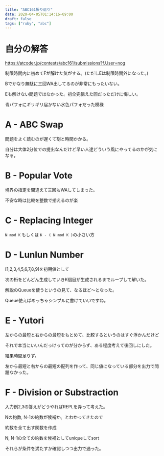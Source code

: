 ```yaml
---
title: "ABC161振り返り"
date: 2020-04-05T01:14:16+09:00
draft: false
tags: ["ruby", "abc"]
---
```


# 自分の解答

https://atcoder.jp/contests/abc161/submissions?f.User=nog

制限時間内に初めてFが解けた気がする。(ただしEは制限時間外になった。)

Bでかなり無駄に三回WA出してるのが非常にもったいない。

Eも解けない問題ではなかった。初全完狙えた回だっただけに悔しい。

青パフォにギリギリ届かない水色パフォだった模様

# A - ABC Swap
問題をよく読むのが遅くて割と時間かかる。

自分は大体2分位での提出なんだけど早い人達どういう風にやってるのかが気になる。

# B - Popular Vote
境界の指定を間違えて三回もWAしてしまった。

不安な時は比較を整数で揃えるのが楽

# C - Replacing Integer
`N mod K` もしくは `K - ( N mod K )`の小さい方

# D - Lunlun Number
[1,2,3,4,5,6,7,8,9]を初期値として

次の桁をどんどん生成していきK個目が生成されるまでループして解いた。

解説のQueueを使うというの見て、なるほど〜となった。

Queue使えばめっちゃシンプルに書けていいですね。

# E - Yutori
左からの最短と右からの最短をもとめて、比較するというのはすぐ浮かんだけど

それで本当にいいんだっけってのが分からず、ある程度考えて後回しにした。

結果時間足りず。

左から最短と右からの最短の配列を作って、同じ値になっている部分を出力で問題なかった。

# F - Division or Substraction
入力例2,3の答えがどうやればREPLを弄って考えた。

Nの約数, N-1の約数が候補か。とわかってきたので

約数を全て出す関数を作成

N, N-1の全ての約数を候補としてuniqueしてsort

それらが条件を満たすか確認しつつ出力で通った。